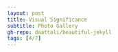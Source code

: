 ```yaml
---
layout: post
title: Visual Significance
subtitle: Photo Gallery
gh-repo: daattali/beautiful-jekyll
tags: [4/7]
---
```

 <script src="markdown-gallery/md-gallery.js"></script>
 
<script>
    md_gallery();
</script>
